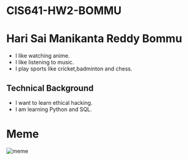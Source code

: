 # CIS641-HW2-BOMMU

# Hari Sai Manikanta Reddy Bommu

- I like watching anime.
- I like listening to music.
- I play sports like cricket,badminton and chess.

## Technical Background

- I want to learn ethical hacking.
- I am learning Python and SQL.

# Meme
![meme]()
